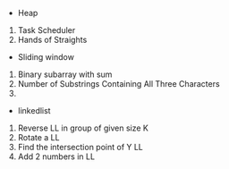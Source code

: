 * Heap
1. Task Scheduler
2. Hands of Straights

* Sliding window
1. Binary subarray with sum
2. Number of Substrings Containing All Three Characters
3. 

* linkedlist
1. Reverse LL in group of given size K
2. Rotate a LL
3. Find the intersection point of Y LL
4. Add 2 numbers in LL
